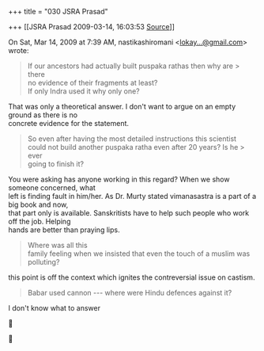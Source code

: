+++
title = "030 JSRA Prasad"

+++
[[JSRA Prasad	2009-03-14, 16:03:53 [Source](https://groups.google.com/g/bvparishat/c/_Uyc_LSnqNM)]]



On Sat, Mar 14, 2009 at 7:39 AM, nastikashiromani \<[lokay...@gmail.com]()\> wrote:  

>   
> If our ancestors had actually built puspaka rathas then why are > there  
> no evidence of their fragments at least?  
> If only Indra used it why only one?  

That was only a theoretical answer. I don't want to argue on an empty ground as there is no  
concrete evidence for the statement.  


>   
> So even after having the most detailed instructions this scientist  
> could not build another puspaka ratha even after 20 years? Is he > ever  
> going to finish it?  

You were asking has anyone working in this regard? When we show someone concerned, what  
left is finding fault in him/her. As Dr. Murty stated vimanasastra is a part of a big book and now,  
that part only is available. Sanskritists have to help such people who work off the job. Helping  
hands are better than praying lips.  


> Where was all this  
> family feeling when we insisted that even the touch of a muslim was  
> polluting?



this point is off the context which ignites the contreversial issue on castism.  



>   
> Babar used cannon --- where were Hindu defences against it?  

I don't know what to answer





